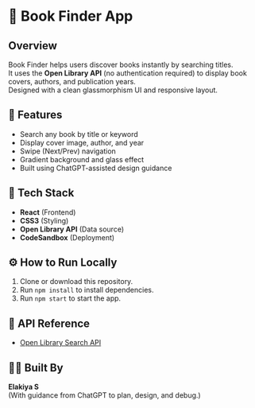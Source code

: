 # 📘 Book Finder App

## Overview

Book Finder helps users discover books instantly by searching titles.  
It uses the **Open Library API** (no authentication required) to display book covers, authors, and publication years.  
Designed with a clean glassmorphism UI and responsive layout.

## 🌟 Features

- Search any book by title or keyword
- Display cover image, author, and year
- Swipe (Next/Prev) navigation
- Gradient background and glass effect
- Built using ChatGPT-assisted design guidance

## 🧠 Tech Stack

- **React** (Frontend)
- **CSS3** (Styling)
- **Open Library API** (Data source)
- **CodeSandbox** (Deployment)

## ⚙️ How to Run Locally

1. Clone or download this repository.
2. Run `npm install` to install dependencies.
3. Run `npm start` to start the app.

## 📡 API Reference

- [Open Library Search API](https://openlibrary.org/dev/docs/api/search)

## 👩‍💻 Built By

**Elakiya S**  
(With guidance from ChatGPT to plan, design, and debug.)
